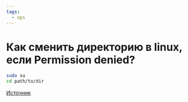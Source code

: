 ```yaml
---
tags:
  - ops
---
```


# Как сменить директорию в linux, если Permission denied?

```sh
sudo su
cd path/to/dir
```

[Источник](https://stackoverflow.com/questions/8221820/cd-into-directory-without-having-permission)

